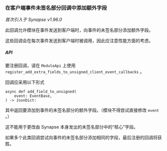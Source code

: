 ### 在客户端事件未签名部分回调中添加额外字段

_首次引入于 Synapse v1.96.0_

此回调允许模块在事件发送到客户端时，向事件的未签名部分添加额外字段。

这些回调会在每次事件发送到客户端时被调用，因此应注意性能方面的考虑。

##### API

要注册回调，请在 `ModuleApi` 上使用 `register_add_extra_fields_to_unsigned_client_event_callbacks` 。

回调应采用以下形式

```
async def add_field_to_unsigned(
    event: EventBase,
) -> JsonDict:
```

其中返回要添加到事件的未签名部分的额外字段。（模块不得尝试直接修改 `event` 。）

这不能用于更改由 Synapse 本身发出的未签名部分中的“核心”字段。

如果多个此类回调尝试向事件的未签名部分添加相同的字段，最后注册的回调将获胜。
